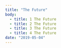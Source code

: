```yaml
---
title: "The Future"
body:
  - title: 1 The Future
  - title: 2 The Future
  - title: 3 The Future
  - title: 4 The Future
date: "2019-05-04"
---
```

